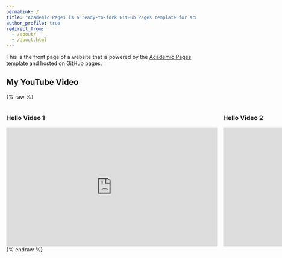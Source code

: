 ```yaml
---
permalink: /
title: "Academic Pages is a ready-to-fork GitHub Pages template for academic personal websites"
author_profile: true
redirect_from: 
  - /about/
  - /about.html
---
```


This is the front page of a website that is powered by the [Academic Pages template](https://github.com/academicpages/academicpages.github.io) and hosted on GitHub pages. 


## My YouTube Video

{% raw %}
<div class="video-wrapper">
    <div class="video-left">
        <h3> Hello Video 1</h3>
        <iframe width="560" height="315" 
                src="https://www.youtube.com/embed/tsm9s5sQJl8" 
                frameborder="0" 
                allow="accelerometer; autoplay; clipboard-write; encrypted-media; gyroscope; picture-in-picture" 
                allowfullscreen>
        </iframe>
    </div>
    <div class="video-right">
        <h3> Hello Video 2</h3>
        <iframe width="560" height="315" 
              src="https://www.youtube.com/embed/tsm9s5sQJl8" 
              frameborder="0" 
              allow="accelerometer; autoplay; clipboard-write; encrypted-media; gyroscope; picture-in-picture" 
              allowfullscreen>
        </iframe>
    </div>
</div>
{% endraw %}
<style>
.video-wrapper {
  display: flex; /* Flex container for side-by-side layout */
  justify-content: space-between; /* Creates space between videos */
  gap: 16px; /* Optional: Add space between videos */
}

.video-left,
.video-right {
  flex: 1; /* Allows videos to share equal width */
  max-width: 48%; /* Ensures they fit within the container */
}
</style>